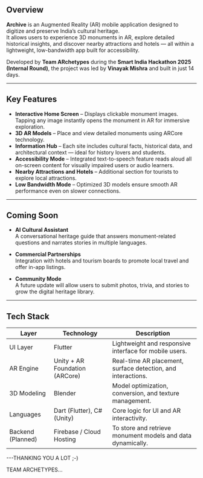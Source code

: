 ## Overview

**Archive** is an Augmented Reality (AR) mobile application designed to digitize and preserve India’s cultural heritage.  
It allows users to experience 3D monuments in AR, explore detailed historical insights, and discover nearby attractions and hotels — all within a lightweight, low-bandwidth app built for accessibility.

Developed by **Team ARchetypes** during the **Smart India Hackathon 2025 (Internal Round)**, the project was led by **Vinayak Mishra** and built in just 14 days.

---

## Key Features

- **Interactive Home Screen** – Displays clickable monument images. Tapping any image instantly opens the monument in AR for immersive exploration.  
- **3D AR Models** – Place and view detailed monuments using ARCore technology.  
- **Information Hub** – Each site includes cultural facts, historical data, and architectural context — ideal for history lovers and students.  
- **Accessibility Mode** – Integrated text-to-speech feature reads aloud all on-screen content for visually impaired users or audio learners.  
- **Nearby Attractions and Hotels** – Additional section for tourists to explore local attractions.  
- **Low Bandwidth Mode** – Optimized 3D models ensure smooth AR performance even on slower connections.

---

## Coming Soon

- **AI Cultural Assistant**  
  A conversational heritage guide that answers monument-related questions and narrates stories in multiple languages.

- **Commercial Partnerships**  
  Integration with hotels and tourism boards to promote local travel and offer in-app listings.

- **Community Mode**  
  A future update will allow users to submit photos, trivia, and stories to grow the digital heritage library.

---

## Tech Stack

| Layer | Technology | Description |
|-------|-------------|-------------|
| UI Layer | Flutter | Lightweight and responsive interface for mobile users. |
| AR Engine | Unity + AR Foundation (ARCore) | Real-time AR placement, surface detection, and interactions. |
| 3D Modeling | Blender | Model optimization, conversion, and texture management. |
| Languages | Dart (Flutter), C# (Unity) | Core logic for UI and AR interactivity. |
| Backend (Planned) | Firebase / Cloud Hosting | To store and retrieve monument models and data dynamically. |

---THANKING YOU A LOT ;-)

TEAM ARCHETYPES...
